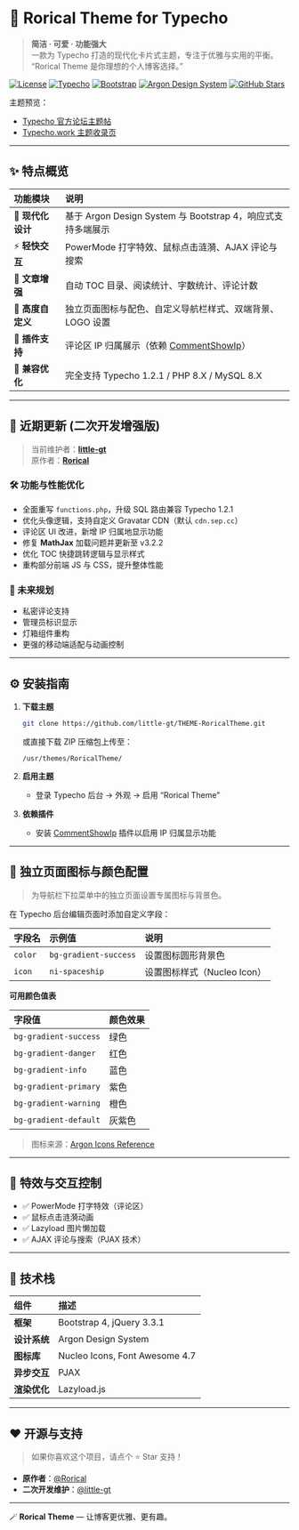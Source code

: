 # 🌸 Rorical Theme for Typecho

> **简洁 · 可爱 · 功能强大**  
> 一款为 Typecho 打造的现代化卡片式主题，专注于优雅与实用的平衡。  
> “Rorical Theme 是你理想的个人博客选择。”

[![License](https://img.shields.io/badge/license-GPL-green.svg)](LICENSE)
[![Typecho](https://img.shields.io/badge/Typecho-1.2.1+-blue.svg)](https://typecho.org)
[![Bootstrap](https://img.shields.io/badge/Bootstrap-4.6-purple.svg)](https://getbootstrap.com)
[![Argon Design System](https://img.shields.io/badge/Design-Argon-orange.svg)](https://demos.creative-tim.com/argon-design-system/)
[![GitHub Stars](https://img.shields.io/github/stars/little-gt/THEME-RoricalTheme.svg?style=social&label=Star)](https://github.com/little-gt/THEME-RoricalTheme/stargazers)

主题预览：

* [Typecho 官方论坛主题帖](https://forum.typecho.org/viewtopic.php?t=25532)
* [Typecho.work 主题收录页](https://typecho.work/archives/Rorical.html)

---

## ✨ 特点概览

| 功能模块 | 说明 |
| :-- | :-- |
| 💎 **现代化设计** | 基于 Argon Design System 与 Bootstrap 4，响应式支持多端展示 |
| ⚡ **轻快交互** | PowerMode 打字特效、鼠标点击涟漪、AJAX 评论与搜索 |
| 📝 **文章增强** | 自动 TOC 目录、阅读统计、字数统计、评论计数 |
| 🎨 **高度自定义** | 独立页面图标与配色、自定义导航栏样式、双端背景、LOGO 设置 |
| 🧩 **插件支持** | 评论区 IP 归属展示（依赖 [CommentShowIp](https://github.com/SocialSisterYi/Typecho-Plugin-CommentShowIp)） |
| 🧠 **兼容优化** | 完全支持 Typecho 1.2.1 / PHP 8.X / MySQL 8.X |

---

## 🚀 近期更新 (二次开发增强版)

> 当前维护者：[**little-gt**](https://github.com/little-gt/THEME-RoricalTheme)  
> 原作者：[**Rorical**](https://github.com/Rorical/RoricalTheme)

### 🛠️ 功能与性能优化
- 全面重写 `functions.php`，升级 SQL 路由兼容 Typecho 1.2.1  
- 优化头像逻辑，支持自定义 Gravatar CDN（默认 `cdn.sep.cc`）  
- 评论区 UI 改进，新增 IP 归属地显示功能  
- 修复 **MathJax** 加载问题并更新至 v3.2.2  
- 优化 TOC 快捷跳转逻辑与显示样式  
- 重构部分前端 JS 与 CSS，提升整体性能  

### 🔮 未来规划
- 私密评论支持  
- 管理员标识显示  
- 灯箱组件重构  
- 更强的移动端适配与动画控制  

---

## ⚙️ 安装指南

1. **下载主题**
   ```bash
   git clone https://github.com/little-gt/THEME-RoricalTheme.git
   ```
   或直接下载 ZIP 压缩包上传至：
   ```
   /usr/themes/RoricalTheme/
   ```

2. **启用主题**

   * 登录 Typecho 后台 → 外观 → 启用 “Rorical Theme”

3. **依赖插件**

   * 安装 [CommentShowIp](https://github.com/SocialSisterYi/Typecho-Plugin-CommentShowIp) 插件以启用 IP 归属显示功能

---

## 🎨 独立页面图标与颜色配置

> 为导航栏下拉菜单中的独立页面设置专属图标与背景色。

在 Typecho 后台编辑页面时添加自定义字段：

| 字段名     | 示例值                   | 说明                  |
| :------ | :-------------------- | :------------------ |
| `color` | `bg-gradient-success` | 设置图标圆形背景色           |
| `icon`  | `ni-spaceship`        | 设置图标样式（Nucleo Icon） |

**可用颜色值表**

| 字段值                   | 颜色效果 |
| :-------------------- | :--- |
| `bg-gradient-success` | 绿色   |
| `bg-gradient-danger`  | 红色   |
| `bg-gradient-info`    | 蓝色   |
| `bg-gradient-primary` | 紫色   |
| `bg-gradient-warning` | 橙色   |
| `bg-gradient-default` | 灰紫色  |

> 图标来源：[Argon Icons Reference](https://demos.creative-tim.com/argon-design-system/docs/foundation/icons.html)

---

## 💬 特效与交互控制

* ✅ PowerMode 打字特效（评论区）
* ✅ 鼠标点击涟漪动画
* ✅ Lazyload 图片懒加载
* ✅ AJAX 评论与搜索（PJAX 技术）

---

## 🧱 技术栈

| 组件       | 描述                             |
| :------- | :----------------------------- |
| **框架**   | Bootstrap 4, jQuery 3.3.1      |
| **设计系统** | Argon Design System            |
| **图标库**  | Nucleo Icons, Font Awesome 4.7 |
| **异步交互** | PJAX                           |
| **渲染优化** | Lazyload.js                    |

---

## ❤️ 开源与支持

> 如果你喜欢这个项目，请点个 ⭐ Star 支持！

* **原作者**：[@Rorical](https://github.com/Rorical/RoricalTheme)
* **二次开发维护**：[@little-gt](https://github.com/little-gt/THEME-RoricalTheme)

---

🪄 **Rorical Theme** — 让博客更优雅、更有趣。
